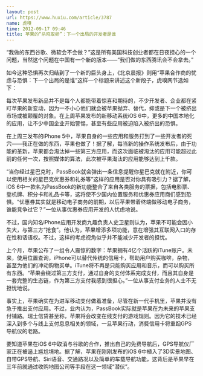 ```yaml
---
layout: post
url: https://www.huxiu.com/article/3787
name: 虎嗅
time: 2012-09-17 09:46
title: 苹果的“杀鸡取卵”：下一个出局的开发者是谁
---
```

“我做的东西谷歌、微软会不会做？”这是所有美国科技创业者都在日夜担心的一个问题，当然这个问题在中国有一个新的版本——“我们做的东西腾讯会不会拿去。”

如今这种恐惧再次归结到了一个新的巨头身上，《北京晨报》则用“苹果合作商的忧虑与恐惧：下一个出局的是谁”这样一个标题来讲述这个新段子，虎嗅网节选如下：

每次苹果发布新品并不是每个人都能带着惊喜和期待的，不少开发者、企业都在紧盯苹果的新变动，因为一不小心他们就会被苹果抛弃、替代，抑或是下一个被挤出市场或被颠覆的对象。在上周苹果发布的新移动系统iOS 6中，更多的中国本地化的应用，让不少中国企业开始警惕，甚至有些应用被迫陷入被挤出的恐惧。

在上周三发布的iPhone 5中，苹果自身的一些应用和服务打到了一些开发者的死穴——我正在做的东西，苹果也做了！据了解，每当新的操作系统发布后，由于功能的革新，苹果都会淘汰掉一些第三方应用，而这次面临被淘汰的应用可能超过此前的任何一次，按照媒体的算法，此次被苹果淘汰的应用能够达到上千款。

“当你经过星巴克时，PassBook就会弹出一条信息提醒你星巴克就在附近，你可以使用相关的星巴克优惠券和礼券等”这样的应用是否对你具有吸引力？据了解，iOS 6中一款名为PassBook的新功能整合了来自各类服务的票据，包括电影票、登机牌、积分卡和礼品卡等，这将使不少国内位置服务和优惠券应用商们感到恐惧。“优惠券其实就是移动电子商务的前期，以后苹果带着终端做移动电子商务，谁能竞争过它？”一位从事优惠券应用开发的人忧虑地说。

不过，国内知名iPhone应用开发商九趣负责人史卫星则认为，苹果不可能会因小失大，与第三方“抢食”。他认为，苹果增添多项功能，意在增强其互联网入口的存在性和话语权。不过，这样的考虑视角似乎并不能减少开发者的担忧。

上个月，苹果公布了一组令人震惊的数字：苹果拥有4亿个活跃的iTune账户。未来，使用位置查询，iPhone可以替代传统的信用卡，帮助用户购买咖啡，杂物，甚至为他们的冲动购物买单。iTune将不再是只能购买应用和音乐，而可以购买所有东西。“苹果会绕过第三方支付，通过自身的支付体系完成支付，而且其自身是一套完整的生态链，作为第三方支付我感到很担心。”一位从事支付业务的人士不无担忧地说。

事实上，苹果确实在为进军移动支付做着准备，尽管在新一代手机里，苹果并没有急于推出支付应用。不过，业内认为，PassBook实际就是苹果在为未来的苹果支付铺路。瑞士信贷甚至称，苹果将会改变在线支付的游戏规则。因为它的技术已经深入到多个与线上支付息息相关的领域，一旦苹果行动，消费信用卡将重蹈GPS导航仪的老路。

要知道苹果在iOS 6中取消与谷歌的合作，推出自己的免费导航后，GPS导航仪厂家正在被逼上尴尬境地。据了解，苹果在刚刚发布的iOS 6中植入了3D实景地图、自带GPS导航、Siri语音、交通路况以及简单的车载导航功能，这背后是苹果早在三年前就通过收购地图公司等手段在这一领域“潜伏”。

